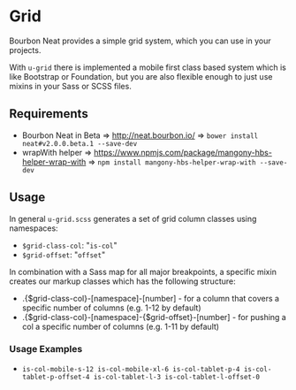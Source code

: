 # Grid

Bourbon Neat provides a simple grid system, which you can use in your projects. 

With `u-grid` there is implemented a mobile first class based system which is like Bootstrap or Foundation, but you are also flexible enough to just use mixins in your Sass or SCSS files. 

## Requirements
- Bourbon Neat in Beta => http://neat.bourbon.io/ => `bower install neat#v2.0.0.beta.1 --save-dev`
- wrapWith helper => https://www.npmjs.com/package/mangony-hbs-helper-wrap-with => `npm install mangony-hbs-helper-wrap-with --save-dev`

## Usage

In general `u-grid.scss` generates a set of grid column classes using namespaces: 
- `$grid-class-col`: "`is-col`"
- `$grid-offset`: "`offset`"

In combination with a Sass map for all major breakpoints, a specific mixin creates our markup classes which has the following structure: 
* .{$grid-class-col}-[namespace]-[number] - for a column that covers a specific number of columns (e.g. 1-12 by default)
* .{$grid-class-col}-[namespace]-{$grid-offset}-[number] - for pushing a col a specific number of columns (e.g. 1-11 by default)

### Usage Examples
* `is-col-mobile-s-12 is-col-mobile-xl-6 is-col-tablet-p-4 is-col-tablet-p-offset-4 is-col-tablet-l-3 is-col-tablet-l-offset-0`